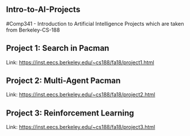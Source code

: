 ## Intro-to-AI-Projects
#Comp341 - Introduction to Artificial Intelligence Projects which are taken from Berkeley-CS-188

## Project 1: Search in Pacman
Link: https://inst.eecs.berkeley.edu/~cs188/fa18/project1.html


## Project 2: Multi-Agent Pacman
Link: https://inst.eecs.berkeley.edu/~cs188/fa18/project2.html

## Project 3: Reinforcement Learning
Link: https://inst.eecs.berkeley.edu/~cs188/fa18/project3.html
